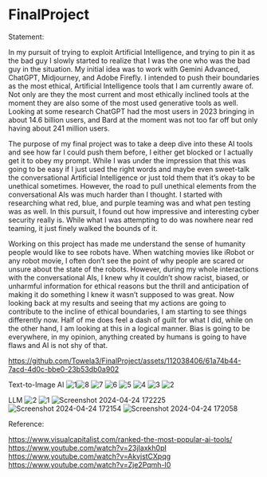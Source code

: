 # FinalProject

Statement:

In my pursuit of trying to exploit Artificial Intelligence, and trying to pin it as the bad guy I slowly started to realize that I was the one who was the bad guy in the situation. My initial idea was to work with Gemini Advanced, ChatGPT, Midjourney, and Adobe Firefly. I intended to push their boundaries as the most ethical, Artificial Intelligence tools that I am currently aware of. Not only are they the most current and most ethically inclined tools at the moment they are also some of the most used generative tools as well. Looking at some research ChatGPT had the most users in 2023 bringing in about 14.6 billion users, and Bard at the moment was not too far off but only having about 241 million users.

The purpose of my final project was to take a deep dive into these AI tools and see how far I could push them before, I either get blocked or I actually get it to obey my prompt. While I was under the impression that this was going to be easy if I just used the right words and maybe even sweet-talk the conversational Artificial Intelligence or just told them that it’s okay to be unethical sometimes. However, the road to pull unethical elements from the conversational AIs was much harder than I thought. I started with researching what red, blue, and purple teaming was and what pen testing was as well. In this pursuit, I found out how impressive and interesting cyber security really is. While what I was attempting to do was nowhere near red teaming, it just finely walked the bounds of it.

Working on this project has made me understand the sense of humanity people would like to see robots have. When watching movies like iRobot or any robot movie, I often don’t see the point of why people are scared or unsure about the state of the robots. However, during my whole interactions with the conversational AIs, I knew why it couldn’t show racist, biased, or unharmful information for ethical reasons but the thrill and anticipation of making it do something I knew it wasn’t supposed to was great. Now looking back at my results and seeing that my actions are going to contribute to the incline of ethical boundaries, I am starting to see things differently now. Half of me does feel a dash of guilt for what I did, while on the other hand, I am looking at this in a logical manner. Bias is going to be everywhere, in my opinion, anything created by humans is going to have flaws and AI is not shy of that.




https://github.com/Towela3/FinalProject/assets/112038406/61a74b44-7acd-4d0c-bbe0-23b53db0a902



Text-to-Image AI 
![1](https://github.com/Towela3/FinalProject/assets/112038406/96d6b5a1-c80b-445a-8468-5fa6812595fe)![8](https://github.com/Towela3/FinalProject/assets/112038406/077add00-a541-4926-8ece-1505eb67c737)
![7](https://github.com/Towela3/FinalProject/assets/112038406/83e3459e-c2cc-411f-bb6a-05727de893a4)
![6](https://github.com/Towela3/FinalProject/assets/112038406/d9edf633-cee1-4045-b38e-dc04793d09f4)
![5](https://github.com/Towela3/FinalProject/assets/112038406/c3e7ac14-574f-4b24-b646-ca946eeea5a7)
![4](https://github.com/Towela3/FinalProject/assets/112038406/0e4e7f52-e615-4cde-8e36-cd3461997240)
![3](https://github.com/Towela3/FinalProject/assets/112038406/00045f03-a0e0-4374-8be2-4f5ab0de5d8b)
![2](https://github.com/Towela3/FinalProject/assets/112038406/1dab94c7-7315-443b-9700-455bb7a3c8dd)

LLM
![2](https://github.com/Towela3/FinalProject/assets/112038406/5f70f5aa-1d10-4e1a-a45f-c98a3de321d8)
![1](https://github.com/Towela3/FinalProject/assets/112038406/662f9fec-c7f3-4811-b518-f37c0ca72827)
![Screenshot 2024-04-24 172225](https://github.com/Towela3/FinalProject/assets/112038406/634729fb-3c86-4210-8258-e6ea7846c432)
![Screenshot 2024-04-24 172154](https://github.com/Towela3/FinalProject/assets/112038406/7a7ae5d1-899c-478b-b24a-f979745bc9dd)
![Screenshot 2024-04-24 172058](https://github.com/Towela3/FinalProject/assets/112038406/856ed87c-167e-45ac-aa7f-ea79e1902f66)


Reference:

https://www.visualcapitalist.com/ranked-the-most-popular-ai-tools/
https://www.youtube.com/watch?v=23jIaxkh0pI
https://www.youtube.com/watch?v=AkvjstCXpqg
https://www.youtube.com/watch?v=Zje2Pqmh-I0
